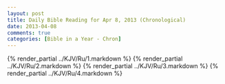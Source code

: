 ```yaml
---
layout: post
title: Daily Bible Reading for Apr 8, 2013 (Chronological)
date: 2013-04-08
comments: true
categories: [Bible in a Year - Chron]
---
```

{% render_partial ../KJV/Ru/1.markdown %}
{% render_partial ../KJV/Ru/2.markdown %}
{% render_partial ../KJV/Ru/3.markdown %}
{% render_partial ../KJV/Ru/4.markdown %}
